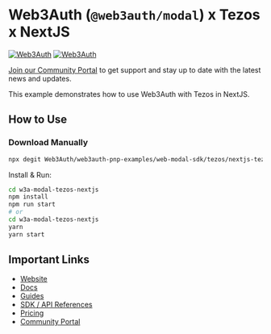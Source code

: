 # Web3Auth (`@web3auth/modal`) x Tezos x NextJS

[![Web3Auth](https://img.shields.io/badge/Web3Auth-SDK-blue)](https://web3auth.io/docs/sdk/web/modal/)
[![Web3Auth](https://img.shields.io/badge/Web3Auth-Community-cyan)](https://community.web3auth.io)

[Join our Community Portal](https://community.web3auth.io/) to get support and stay up to date with the latest news and updates.

This example demonstrates how to use Web3Auth with Tezos in NextJS.

## How to Use

### Download Manually

```bash
npx degit Web3Auth/web3auth-pnp-examples/web-modal-sdk/tezos/nextjs-tezos-modal-example w3a-modal-tezos-nextjs
```

Install & Run:

```bash
cd w3a-modal-tezos-nextjs
npm install
npm run start
# or
cd w3a-modal-tezos-nextjs
yarn
yarn start
```

## Important Links

- [Website](https://web3auth.io)
- [Docs](https://web3auth.io/docs)
- [Guides](https://web3auth.io/docs/guides)
- [SDK / API References](https://web3auth.io/docs/sdk)
- [Pricing](https://web3auth.io/pricing.html)
- [Community Portal](https://community.web3auth.io)